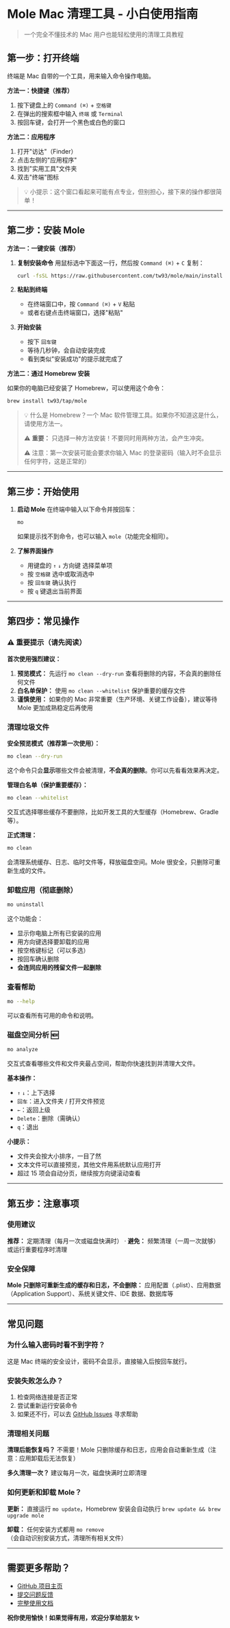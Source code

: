 # Mole Mac 清理工具 - 小白使用指南

> 一个完全不懂技术的 Mac 用户也能轻松使用的清理工具教程

## 第一步：打开终端

终端是 Mac 自带的一个工具，用来输入命令操作电脑。

**方法一：快捷键（推荐）**

1. 按下键盘上的 `Command (⌘)` + `空格键`
2. 在弹出的搜索框中输入 `终端` 或 `Terminal`
3. 按回车键，会打开一个黑色或白色的窗口

**方法二：应用程序**

1. 打开"访达"（Finder）
2. 点击左侧的"应用程序"
3. 找到"实用工具"文件夹
4. 双击"终端"图标

> 💡 小提示：这个窗口看起来可能有点专业，但别担心，接下来的操作都很简单！

---

## 第二步：安装 Mole

**方法一：一键安装（推荐）**

1. **复制安装命令**
   用鼠标选中下面这一行，然后按 `Command (⌘)` + `C` 复制：

   ```bash
   curl -fsSL https://raw.githubusercontent.com/tw93/mole/main/install.sh | bash
   ```

2. **粘贴到终端**
   - 在终端窗口中，按 `Command (⌘)` + `V` 粘贴
   - 或者右键点击终端窗口，选择"粘贴"

3. **开始安装**
   - 按下 `回车键`
   - 等待几秒钟，会自动安装完成
   - 看到类似"安装成功"的提示就完成了

**方法二：通过 Homebrew 安装**

如果你的电脑已经安装了 Homebrew，可以使用这个命令：

```bash
brew install tw93/tap/mole
```

> 💡 什么是 Homebrew？一个 Mac 软件管理工具。如果你不知道这是什么，请使用方法一。
>
> ⚠️ **重要：** 只选择一种方法安装！不要同时用两种方法，会产生冲突。
>
> ⚠️ 注意：第一次安装可能会要求你输入 Mac 的登录密码（输入时不会显示任何字符，这是正常的）

---

## 第三步：开始使用

1. **启动 Mole**
   在终端中输入以下命令并按回车：

   ```bash
   mo
   ```

   如果提示找不到命令，也可以输入 `mole`（功能完全相同）。

2. **了解界面操作**
   - 用键盘的 `↑` `↓` 方向键 选择菜单项
   - 按 `空格键` 选中或取消选中
   - 按 `回车键` 确认执行
   - 按 `q` 键退出当前界面

---

## 第四步：常见操作

### ⚠️ 重要提示（请先阅读）

**首次使用强烈建议：**

1. **预览模式：** 先运行 `mo clean --dry-run` 查看将删除的内容，不会真的删除任何文件
2. **白名单保护：** 使用 `mo clean --whitelist` 保护重要的缓存文件
3. **谨慎使用：** 如果你的 Mac 非常重要（生产环境、关键工作设备），建议等待 Mole 更加成熟稳定后再使用

### 清理垃圾文件

**安全预览模式（推荐第一次使用）：**

```bash
mo clean --dry-run
```

这个命令只会**显示**哪些文件会被清理，**不会真的删除**。你可以先看看效果再决定。

**管理白名单（保护重要缓存）：**

```bash
mo clean --whitelist
```

交互式选择哪些缓存不要删除，比如开发工具的大型缓存（Homebrew、Gradle 等）。

**正式清理：**

```bash
mo clean
```

会清理系统缓存、日志、临时文件等，释放磁盘空间。Mole 很安全，只删除可重新生成的文件。

### 卸载应用（彻底删除）

```bash
mo uninstall
```

这个功能会：

- 显示你电脑上所有已安装的应用
- 用方向键选择要卸载的应用
- 按空格键标记（可以多选）
- 按回车确认删除
- **会连同应用的残留文件一起删除**

### 查看帮助

```bash
mo --help
```

可以查看所有可用的命令和说明。

### 磁盘空间分析 🆕

```bash
mo analyze
```

交互式查看哪些文件和文件夹最占空间，帮助你快速找到并清理大文件。

**基本操作：**

- `↑` `↓`：上下选择
- `回车`：进入文件夹 / 打开文件预览
- `←`：返回上级
- `Delete`：删除（需确认）
- `q`：退出

**小提示：**

- 文件夹会按大小排序，一目了然
- 文本文件可以直接预览，其他文件用系统默认应用打开
- 超过 15 项会自动分页，继续按方向键滚动查看

---

## 第五步：注意事项

### 使用建议

**推荐：** 定期清理（每月一次或磁盘快满时） · **避免：** 频繁清理（一周一次就够）或运行重要程序时清理

### 安全保障

**Mole 只删除可重新生成的缓存和日志，不会删除：** 应用配置（.plist）、应用数据（Application Support）、系统关键文件、IDE 数据、数据库等

---

## 常见问题

### 为什么输入密码时看不到字符？

这是 Mac 终端的安全设计，密码不会显示，直接输入后按回车就行。

### 安装失败怎么办？

1. 检查网络连接是否正常
2. 尝试重新运行安装命令
3. 如果还不行，可以去 [GitHub Issues](https://github.com/tw93/mole/issues) 寻求帮助

### 清理相关问题

**清理后能恢复吗？** 不需要！Mole 只删除缓存和日志，应用会自动重新生成（注意：应用卸载后无法恢复）

**多久清理一次？** 建议每月一次，磁盘快满时立即清理

### 如何更新和卸载 Mole？

**更新：** 直接运行 `mo update`，Homebrew 安装会自动执行 `brew update && brew upgrade mole`

**卸载：** 任何安装方式都用 `mo remove`（会自动识别安装方式，清理所有相关文件）

---

## 需要更多帮助？

- [GitHub 项目主页](https://github.com/tw93/mole)
- [提交问题反馈](https://github.com/tw93/mole/issues)
- [完整使用文档](./README.md)

**祝你使用愉快！如果觉得有用，欢迎分享给朋友 ✨**
